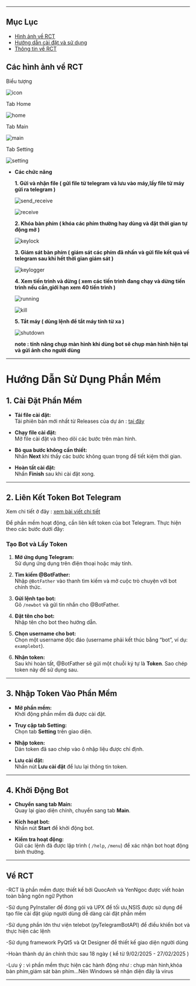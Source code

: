 

---

## Mục Lục
- [Hình ảnh về RCT](#các-hình-ảnh-về-rct)
- [Hướng dẫn cài đặt và sử dụng](#hướng-dẫn-sử-dụng-phần-mềm)
- [Thông tin về RCT](#về-rct)
## Các hình ảnh về RCT 
  Biểu tượng 

  ![icon](icon.jpg)

  Tab Home
  
  ![home](home.jpg)

  Tab Main
  
  ![main](main.jpg)

  Tab Setting
  
  ![setting](setting.jpg)
  - **Các chức năng**
    
    **1. Gửi và nhận file ( gửi file từ telegram và lưu vào máy,lấy file từ máy gửi ra telegram )**
       
    ![send_receive](sendf.jpg)
    
    ![receive](receivef.jpg)

    **2. Khóa bàn phím ( khóa các phím thường hay dùng và đặt thời gian tự động mở )**
       
    ![keylock](keylock.jpg)

    **3. Giám sát bàn phím ( giám sát các phím đã nhấn và gửi file kết quả về telegram sau khi hết thời gian giám sát )**
       
    ![keylogger](keylogger.jpg)

    **4. Xem tiến trình và dừng ( xem các tiến trình đang chạy và dừng tiến trình nếu cần,giới hạn xem 40 tiến trình )**
       
    ![running](running.jpg)
    
    ![kill](kill.jpg)

    **5. Tắt máy ( dùng lệnh để tắt máy tính từ xa )**
        
    ![shutdown](shutdown.jpg)
    
    **note : tính năng chụp màn hình khi dùng bot sẽ chụp màn hình hiện tại và gửi ảnh cho người dùng**
---
# Hướng Dẫn Sử Dụng Phần Mềm



## 1. Cài Đặt Phần Mềm

- **Tải file cài đặt:**  
  Tải phiên bản mới nhất từ Releases của dự án : [tại đây](https://github.com/Anhdeface/recote_RCT/releases)

- **Chạy file cài đặt:**  
  Mở file cài đặt và theo dõi các bước trên màn hình.

- **Bỏ qua bước không cần thiết:**  
  Nhấn **Next** khi thấy các bước không quan trọng để tiết kiệm thời gian.

- **Hoàn tất cài đặt:**  
  Nhấn **Finish** sau khi cài đặt xong.

---

## 2. Liên Kết Token Bot Telegram
Xem chi tiết ở đây : [xem bài viết chi tiết](https://vietnix.vn/tao-bot-telegram/)

Để phần mềm hoạt động, cần liên kết token của bot Telegram. Thực hiện theo các bước dưới đây:

### Tạo Bot và Lấy Token

1. **Mở ứng dụng Telegram:**  
   Sử dụng ứng dụng trên điện thoại hoặc máy tính.

2. **Tìm kiếm @BotFather:**  
   Nhập `@BotFather` vào thanh tìm kiếm và mở cuộc trò chuyện với bot chính thức.

3. **Gửi lệnh tạo bot:**  
   Gõ `/newbot` và gửi tin nhắn cho @BotFather.

4. **Đặt tên cho bot:**  
   Nhập tên cho bot theo hướng dẫn.

5. **Chọn username cho bot:**  
   Chọn một username độc đáo (username phải kết thúc bằng “bot”, ví dụ: `examplebot`).

6. **Nhận token:**  
   Sau khi hoàn tất, @BotFather sẽ gửi một chuỗi ký tự là **Token**. Sao chép token này để sử dụng sau.

---

## 3. Nhập Token Vào Phần Mềm

- **Mở phần mềm:**  
  Khởi động phần mềm đã được cài đặt.

- **Truy cập tab Setting:**  
  Chọn tab **Setting** trên giao diện.

- **Nhập token:**  
  Dán token đã sao chép vào ô nhập liệu được chỉ định.

- **Lưu cài đặt:**  
  Nhấn nút **Lưu cài đặt** để lưu lại thông tin token.

---

## 4. Khởi Động Bot

- **Chuyển sang tab Main:**  
  Quay lại giao diện chính, chuyển sang tab **Main**.

- **Kích hoạt bot:**  
  Nhấn nút **Start** để khởi động bot.

- **Kiểm tra hoạt động:**  
  Gửi các lệnh đã được lập trình ( `/help`, `/menu`) để xác nhận bot hoạt động bình thường.

---
## Về RCT



-RCT là phần mềm được thiết kế bởi QuocAnh và YenNgoc được viết hoàn toàn bằng ngôn ngữ Python

-Sử dụng PyInstaller để đóng gói và UPX để tối ưu,NSIS được sử dụng để tạo file cài đặt giúp người dùng dễ dàng cài đặt phần mềm

-Sử dụng phần lớn thư viện telebot (pyTelegramBotAPI) để điều khiển bot và thực hiện các lệnh

-Sử dụng framework PyQt5 và Qt Designer để thiết kế giao diện người dùng 

-Hoàn thành dự án chính thức sau 18 ngày ( kể từ 9/02/2025 - 27/02/2025 )

-Lưu ý : vì phần mềm thực hiện các hành động như : chụp màn hình,khóa bàn phím,giám sát bàn phím...Nên Windows sẽ nhận diện đây là virus


---

